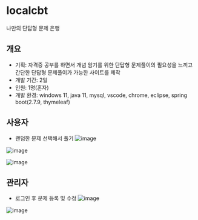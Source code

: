 # localcbt
나만의 단답형 문제 은행

## 개요
- 기획: 자격증 공부를 하면서 개념 암기를 위한 단답형 문제풀이의 필요성을 느끼고
간단한 단답형 문제풀이가 가능한 사이트를 제작
- 개발 기간: 2일
- 인원: 1명(혼자)
- 개발 환경: windows 11, java 11, mysql, vscode, chrome, eclipse, spring boot(2.7.9, thymeleaf)

## 사용자
- 랜덤한 문제 선택해서 풀기
![image](https://github.com/marshmellow2178/localcbt/assets/115971843/38367d58-3825-4be1-b1cf-dd7f965ab626)

![image](https://github.com/marshmellow2178/localcbt/assets/115971843/22f70167-f30b-47c0-9091-d4ca50b38c30)

![image](https://github.com/marshmellow2178/localcbt/assets/115971843/50bcf880-1be0-452f-9bb9-28e83237a461)

## 관리자
- 로그인 후 문제 등록 및 수정
![image](https://github.com/marshmellow2178/localcbt/assets/115971843/53ba6043-8300-43f8-aada-6a05a86cad21)

![image](https://github.com/marshmellow2178/localcbt/assets/115971843/11741b43-53b2-455e-b29b-8d0cf2d77786)
